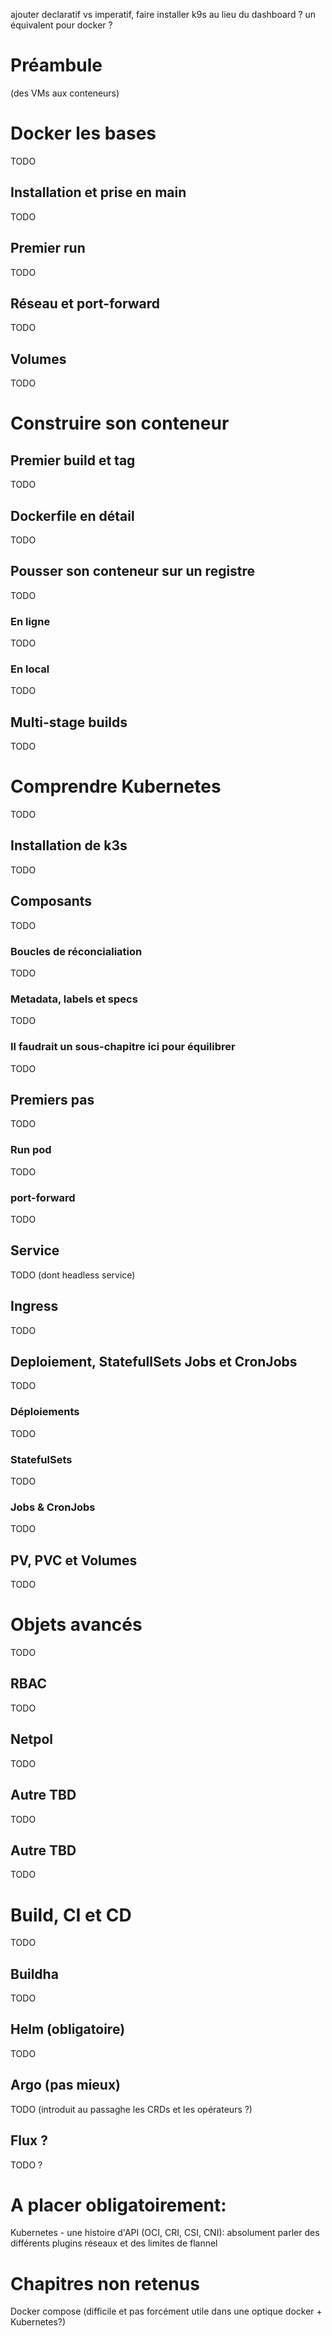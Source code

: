 ajouter declaratif vs imperatif, faire installer k9s au lieu du dashboard ? un équivalent pour docker ?



# Préambule

(des VMs aux conteneurs)

# Docker les bases
TODO

## Installation et prise en main
TODO

## Premier run
TODO

## Réseau et port-forward
TODO

## Volumes
TODO

# Construire son conteneur

## Premier build et tag
TODO

## Dockerfile en détail
TODO

## Pousser son conteneur sur un registre
TODO

### En ligne
TODO

### En local
TODO

## Multi-stage builds
TODO

# Comprendre Kubernetes
TODO

## Installation de k3s
TODO

## Composants
TODO

### Boucles de réconcialiation
TODO

### Metadata, labels et specs
TODO

### Il faudrait un sous-chapitre ici pour équilibrer
TODO

## Premiers pas
TODO

### Run pod
TODO

### port-forward
TODO

## Service
TODO (dont headless service)

## Ingress
TODO

## Deploiement, StatefullSets Jobs et CronJobs
TODO

### Déploiements
TODO

### StatefulSets
TODO

### Jobs & CronJobs
TODO

## PV, PVC et Volumes
TODO

# Objets avancés 
TODO

## RBAC
TODO

## Netpol
TODO

## Autre TBD
TODO

## Autre TBD
TODO

# Build, CI et CD
TODO

## Buildha
TODO

## Helm (obligatoire)
TODO

## Argo (pas mieux)
TODO (introduit au passaghe les CRDs et les opérateurs ?) 

## Flux ? 
TODO ?

# A placer obligatoirement: 

Kubernetes - une histoire d'API  (OCI, CRI, CSI, CNI): absolument parler des différents plugins réseaux et des limites de flannel

# Chapitres non retenus 

Docker compose (difficile et pas forcément utile dans une optique docker + Kubernetes?) 





